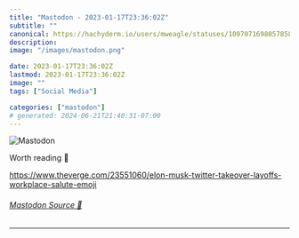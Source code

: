 ```yaml
---
title: "Mastodon - 2023-01-17T23:36:02Z"
subtitle: ""
canonical: https://hachyderm.io/users/mweagle/statuses/109707169805785848
description:
image: "/images/mastodon.png"

date: 2023-01-17T23:36:02Z
lastmod: 2023-01-17T23:36:02Z
image: ""
tags: ["Social Media"]

categories: ["mastodon"]
# generated: 2024-06-21T21:40:31-07:00
---
```

![Mastodon](/images/mastodon.png)

<p>Worth reading 🫡</p><p><a href="https://www.theverge.com/23551060/elon-musk-twitter-takeover-layoffs-workplace-salute-emoji" target="_blank" rel="nofollow noopener noreferrer" translate="no"><span class="invisible">https://www.</span><span class="ellipsis">theverge.com/23551060/elon-mus</span><span class="invisible">k-twitter-takeover-layoffs-workplace-salute-emoji</span></a></p>


###### [Mastodon Source 🐘](https://hachyderm.io/@mweagle/109707169805785848)

___
